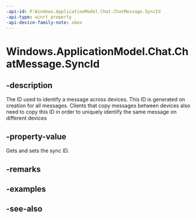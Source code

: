 ```yaml
---
-api-id: P:Windows.ApplicationModel.Chat.ChatMessage.SyncId
-api-type: winrt property
-api-device-family-note: xbox
---
```


<!-- Property syntax
public string SyncId { get;  set; }
-->

# Windows.ApplicationModel.Chat.ChatMessage.SyncId

## -description
The ID used to identify a message across devices. This ID is generated on creation for all messages. Clients that copy messages between devices also need to copy this ID in order to uniquely identify the same message on different devices

## -property-value
Gets and sets the sync ID.

## -remarks

## -examples

## -see-also
